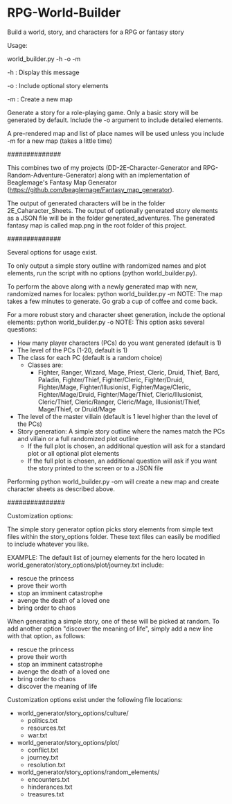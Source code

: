 # RPG-World-Builder
Build a world, story, and characters for a RPG or fantasy story

Usage:

world_builder.py -h -o -m

-h : Display this message

-o : Include optional story elements

-m : Create a new map

Generate a story for a role-playing game.
Only a basic story will be generated by default.
Include the -o argument to include detailed elements.

A pre-rendered map and list of place names will be used
  unless you include -m for a new map (takes a little time)
  
##############

This combines two of my projects (DD-2E-Character-Generator and RPG-Random-Adventure-Generator) along with an implementation of Beaglemage's Fantasy Map Generator (https://github.com/beaglemage/Fantasy_map_generator).

The output of generated characters will be in the folder 2E_Caharacter_Sheets.
The output of optionally generated story elements as a JSON file will be in the folder generated_adventures.
The generated fantasy map is called map.png in the root folder of this project.

##############

Several options for usage exist.

To only output a simple story outline with randomized names and plot elements, run the script with no options (python world_builder.py).

To perform the above along with a newly generated map with new, randomized names for locales: python world_builder.py -m
NOTE: The map takes a few minutes to generate. Go grab a cup of coffee and come back.

For a more robust story and character sheet generation, include the optional elements: python world_builder.py -o
NOTE: This option asks several questions:
- How many player characters (PCs) do you want generated (default is 1)
- The level of the PCs (1-20, default is 1)
- The class for each PC (default is a random choice)
  * Classes are:
    * Fighter, Ranger, Wizard, Mage, Priest, Cleric, Druid, Thief, Bard, Paladin, Fighter/Thief, Fighter/Cleric, Fighter/Druid, Fighter/Mage, Fighter/Illusionist, Fighter/Mage/Cleric, Fighter/Mage/Druid, Fighter/Mage/Thief, Cleric/Illusionist, Cleric/Thief, Cleric/Ranger, Cleric/Mage, Illusionist/Thief, Mage/Thief, or Druid/Mage
- The level of the master villain (default is 1 level higher than the level of the PCs)
- Story generation: A simple story outline where the names match the PCs and villain or a full randomized plot outline
  * If the full plot is chosen, an additional question will ask for a standard plot or all optional plot elements
  * If the full plot is chosen, an additional question will ask if you want the story printed to the screen or to a JSON file
        
Performing python world_builder.py -om will create a new map and create character sheets as described above.

###############

Customization options:

The simple story generator option picks story elements from simple text files within the story_options folder. These text files can easily be modified to include whatever you like.

EXAMPLE:
The default list of journey elements for the hero located in world_generator/story_options/plot/journey.txt include:
- rescue the princess
- prove their worth
- stop an imminent catastrophe
- avenge the death of a loved one
- bring order to chaos
    
When generating a simple story, one of these will be picked at random. To add another option "discover the meaning of life", simply add a new line with that option, as follows:
- rescue the princess
- prove their worth
- stop an imminent catastrophe
- avenge the death of a loved one
- bring order to chaos
- discover the meaning of life
    
Customization options exist under the following file locations:
- world_generator/story_options/culture/
  * politics.txt
  * resources.txt
  * war.txt
- world_generator/story_options/plot/
  * conflict.txt
  * journey.txt
  * resolution.txt
- world_generator/story_options/random_elements/
  * encounters.txt
  * hinderances.txt
  * treasures.txt
